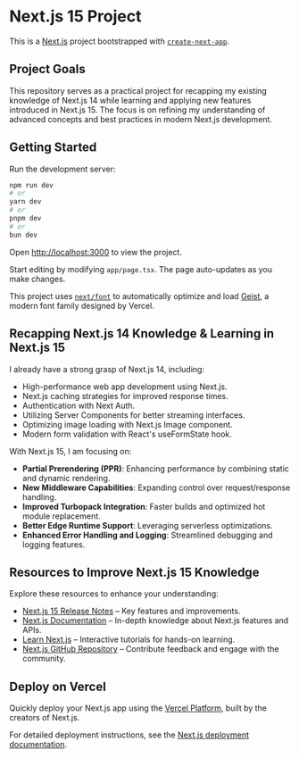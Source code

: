 # Next.js 15 Project

This is a [Next.js](https://nextjs.org) project bootstrapped with [`create-next-app`](https://nextjs.org/docs/app/api-reference/cli/create-next-app).

## Project Goals

This repository serves as a practical project for recapping my existing knowledge of Next.js 14 while learning and applying new features introduced in Next.js 15. The focus is on refining my understanding of advanced concepts and best practices in modern Next.js development.

## Getting Started

Run the development server:

```bash
npm run dev
# or
yarn dev
# or
pnpm dev
# or
bun dev
```

Open [http://localhost:3000](http://localhost:3000) to view the project.

Start editing by modifying `app/page.tsx`. The page auto-updates as you make changes.

This project uses [`next/font`](https://nextjs.org/docs/app/building-your-application/optimizing/fonts) to automatically optimize and load [Geist](https://vercel.com/font), a modern font family designed by Vercel.

## Recapping Next.js 14 Knowledge & Learning in Next.js 15

I already have a strong grasp of Next.js 14, including:
- High-performance web app development using Next.js.
- Next.js caching strategies for improved response times.
- Authentication with Next Auth.
- Utilizing Server Components for better streaming interfaces.
- Optimizing image loading with Next.js Image component.
- Modern form validation with React's useFormState hook.

With Next.js 15, I am focusing on:
- **Partial Prerendering (PPR)**: Enhancing performance by combining static and dynamic rendering.
- **New Middleware Capabilities**: Expanding control over request/response handling.
- **Improved Turbopack Integration**: Faster builds and optimized hot module replacement.
- **Better Edge Runtime Support**: Leveraging serverless optimizations.
- **Enhanced Error Handling and Logging**: Streamlined debugging and logging features.

## Resources to Improve Next.js 15 Knowledge

Explore these resources to enhance your understanding:

- [Next.js 15 Release Notes](https://nextjs.org/blog/next-15) – Key features and improvements.
- [Next.js Documentation](https://nextjs.org/docs) – In-depth knowledge about Next.js features and APIs.
- [Learn Next.js](https://nextjs.org/learn) – Interactive tutorials for hands-on learning.
- [Next.js GitHub Repository](https://github.com/vercel/next.js) – Contribute feedback and engage with the community.

## Deploy on Vercel

Quickly deploy your Next.js app using the [Vercel Platform](https://vercel.com/new?utm_medium=default-template&filter=next.js&utm_source=create-next-app&utm_campaign=create-next-app-readme), built by the creators of Next.js.

For detailed deployment instructions, see the [Next.js deployment documentation](https://nextjs.org/docs/app/building-your-application/deploying).

